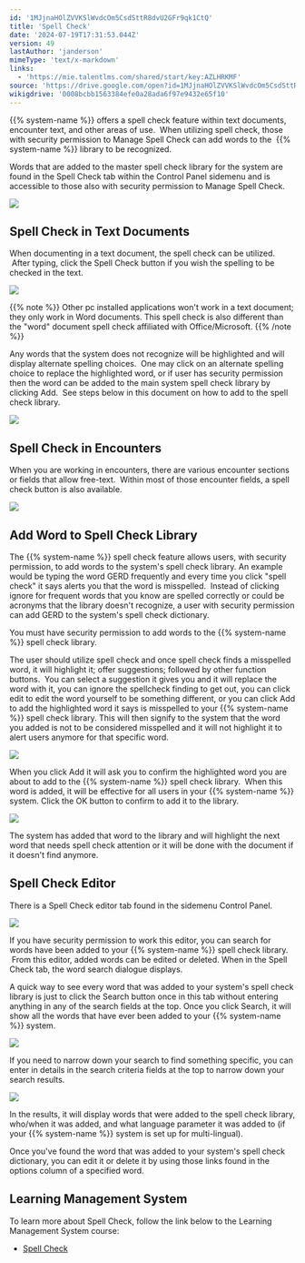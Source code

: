 ```yaml
---
id: '1MJjnaHOlZVVKSlWvdcOm5CsdSttR8dvU2GFr9qk1CtQ'
title: 'Spell Check'
date: '2024-07-19T17:31:53.044Z'
version: 49
lastAuthor: 'janderson'
mimeType: 'text/x-markdown'
links:
  - 'https://mie.talentlms.com/shared/start/key:AZLHRKMF'
source: 'https://drive.google.com/open?id=1MJjnaHOlZVVKSlWvdcOm5CsdSttR8dvU2GFr9qk1CtQ'
wikigdrive: '0008bcbb1563384efe0a28ada6f97e9432e65f10'
---
```

{{% system-name %}} offers a spell check feature within text documents, encounter text, and other areas of use.  When utilizing spell check, those with security permission to Manage Spell Check can add words to the  {{% system-name %}} library to be recognized.

Words that are added to the master spell check library for the system are found in the Spell Check tab within the Control Panel sidemenu and is accessible to those also with security permission to Manage Spell Check.

![](../spell-check.assets/11dd35dc4035cc50114d4886013e111d.png)

## Spell Check in Text Documents

When documenting in a text document, the spell check can be utilized.  After typing, click the Spell Check button if you wish the spelling to be checked in the text.

![](../spell-check.assets/c0163f042e43d0ef156be768ed9b4fb2.png)

{{% note %}}
Other pc installed applications won't work in a text document; they only work in Word documents. This spell check is also different than the "word" document spell check affiliated with Office/Microsoft.
{{% /note %}}

Any words that the system does not recognize will be highlighted and will display alternate spelling choices.  One may click on an alternate spelling choice to replace the highlighted word, or if user has security permission then the word can be added to the main system spell check library by clicking Add.  See steps below in this document on how to add to the spell check library.

![](../spell-check.assets/18e7852e770d32623b23eef973a271a7.png)

## Spell Check in Encounters

When you are working in encounters, there are various encounter sections or fields that allow free-text.  Within most of those encounter fields, a spell check button is also available.

![](../spell-check.assets/bd6aee7e77e43af94a478719452659b4.png)

## Add Word to Spell Check Library

The {{% system-name %}} spell check feature allows users, with security permission, to add words to the system's spell check library. An example would be typing the word GERD frequently and every time you click "spell check" it says alerts you that the word is misspelled.  Instead of clicking ignore for frequent words that you know are spelled correctly or could be acronyms that the library doesn't recognize, a user with security permission can add GERD to the system's spell check dictionary.

You must have security permission to add words to the {{% system-name %}} spell check library.

The user should utilize spell check and once spell check finds a misspelled word, it will highlight it; offer suggestions; followed by other function buttons.  You can select a suggestion it gives you and it will replace the word with it, you can ignore the spellcheck finding to get out, you can click edit to edit the word yourself to be something different, or you can click Add to add the highlighted word it says is misspelled to your {{% system-name %}} spell check library. This will then signify to the system that the word you added is not to be considered misspelled and it will not highlight it to alert users anymore for that specific word.

![](../spell-check.assets/297351fef0ec13af31b9f0b02dfa1078.png)

When you click Add it will ask you to confirm the highlighted word you are about to add to the {{% system-name %}} spell check library.  When this word is added, it will be effective for all users in your {{% system-name %}} system. Click the OK button to confirm to add it to the library.

![](../spell-check.assets/7b631eac0f54da030df05074deb41a5a.png)

The system has added that word to the library and will highlight the next word that needs spell check attention or it will be done with the document if it doesn't find anymore.

## Spell Check Editor

There is a Spell Check editor tab found in the sidemenu Control Panel.

![](../spell-check.assets/7070459d91f4a72182798afc753629b2.png)

If you have security permission to work this editor, you can search for words have been added to your {{% system-name %}} spell check library.  From this editor, added words can be edited or deleted. When in the Spell Check tab, the word search dialogue displays.

A quick way to see every word that was added to your system's spell check library is just to click the Search button once in this tab without entering anything in any of the search fields at the top. Once you click Search, it will show all the words that have ever been added to your {{% system-name %}} system.

![](../spell-check.assets/8204768d3984e96568dfbf194eef6d96.png)

If you need to narrow down your search to find something specific, you can enter in details in the search criteria fields at the top to narrow down your search results.

![](../spell-check.assets/adfc19309bfef07abcc1e1f5a06020ce.png)

In the results, it will display words that were added to the spell check library, who/when it was added, and what language parameter it was added to (if your {{% system-name %}} system is set up for multi-lingual).

Once you've found the word that was added to your system's spell check dictionary, you can edit it or delete it by using those links found in the options column of a specified word.

## Learning Management System

To learn more about Spell Check, follow the link below to the Learning Management System course:

* [Spell Check](https://mie.talentlms.com/shared/start/key:AZLHRKMF)
